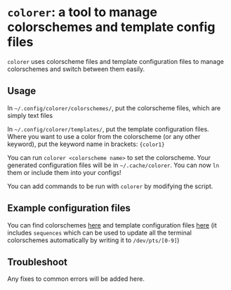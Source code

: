 # `colorer`: a tool to manage colorschemes and template config files

`colorer` uses colorscheme files and template configuration files to manage colorschemes and switch between them easily.

## Usage

In `~/.config/colorer/colorschemes/`, put the colorscheme files, which are simply text files

In ``~∕.config/colorer/templates/``, put the template configuration files. Where you want to use a color from the colorscheme (or any other keyword), put the keyword name in brackets: `{color1}`

You can run `colorer <colorscheme name>` to set the colorscheme. Your generated configuration files will be in `~/.cache/colorer`. You can now `ln` them or include them into your configs!

You can add commands to be run with `colorer` by modifying the script.

## Example configuration files

You can find colorschemes [here](https://github.com/ngynLk/colorer-colorschemes) and template configuration files [here](https://github.com/ngynLk/colorer-templates) (it includes `sequences` which can be used to update all the terminal colorschemes automatically by writing it to `/dev/pts/[0-9]`)

## Troubleshoot

Any fixes to common errors will be added here.
